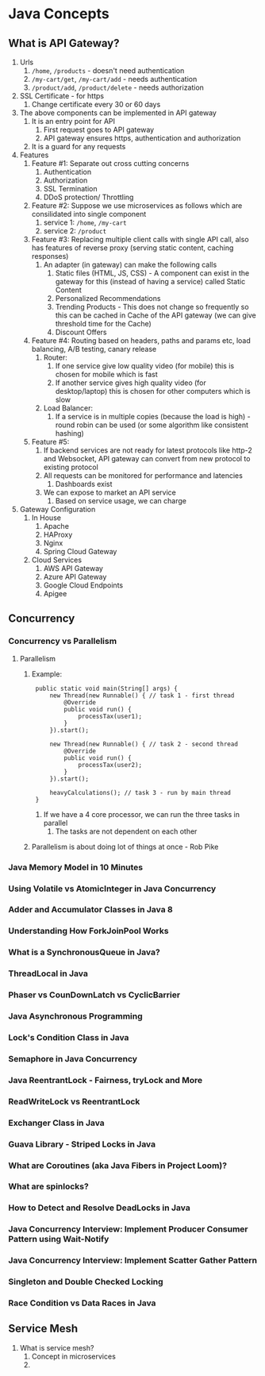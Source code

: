# Java Concepts #

## What is API Gateway? ##
1. Urls
	1. `/home`, `/products` - doesn't need authentication
	2. `/my-cart/get`, `/my-cart/add` - needs authentication
	3. `/product/add`, `/product/delete` - needs authorization
2. SSL Certificate - for https
	1. Change certificate every 30 or 60 days
3. The above components can be implemented in API gateway
	1. It is an entry point for API
		1. First request goes to API gateway
		2. API gateway ensures https, authentication and authorization
	2. It is a guard for any requests
4. Features
	1. Feature #1: Separate out cross cutting concerns
		1. Authentication
		2. Authorization
		3. SSL Termination
		4. DDoS protection/ Throttling
	2. Feature #2: Suppose we use microservices as follows which are consilidated into single component
		1. service 1: `/home`, `/my-cart`
		2. service 2: `/product`
	3. Feature #3: Replacing multiple client calls with single API call, also has features of reverse proxy (serving static content, caching responses)
		1. An adapter (in gateway) can make the following calls
			1. Static files (HTML, JS, CSS) - A component can exist in the gateway for this (instead of having a service) called Static Content
			2. Personalized Recommendations
			3. Trending Products - This does not change so frequently so this can be cached in Cache of the API gateway (we can give threshold time for the Cache)
			4. Discount Offers
	4. Feature #4: Routing based on headers, paths and params etc, load balancing, A/B testing, canary release
		1. Router: 
			1. If one service give low quality video (for mobile) this is chosen for mobile which is fast
			2. If another service gives high quality video (for desktop/laptop) this is chosen for other computers which is slow
		2. Load Balancer:
			1. If a service is in multiple copies (because the load is high) - round robin can be used (or some algorithm like consistent hashing)
	5. Feature #5: 
		1. If backend services are not ready for latest protocols like http-2 and Websocket, API gateway can convert from new protocol to existing protocol
		2. All requests can be monitored for performance and latencies
			1. Dashboards exist
		3. We can expose to market an API service
			1. Based on service usage, we can charge
1. Gateway Configuration
	1. In House
		1. Apache
		2. HAProxy
		3. Nginx
		4. Spring Cloud Gateway
	2. Cloud Services
		1. AWS API Gateway
		2. Azure API Gateway
		3. Google Cloud Endpoints
		4. Apigee

## Concurrency ##
### Concurrency vs Parallelism ###
1. Parallelism
	1. Example:

			public static void main(String[] args) {
				new Thread(new Runnable() { // task 1 - first thread
					@Override
					public void run() {
						processTax(user1);
					}
				}).start();
				
				new Thread(new Runnable() { // task 2 - second thread
					@Override
					public void run() {
						processTax(user2);
					}
				}).start();
				
				heavyCalculations(); // task 3 - run by main thread
			}
			
		1. If we have a 4 core processor, we can run the three tasks in parallel
			1. The tasks are not dependent on each other
	2. Parallelism is about doing lot of things at once - Rob Pike

### Java Memory Model in 10 Minutes ###
### Using Volatile vs AtomicInteger in Java Concurrency ###
### Adder and Accumulator Classes in Java 8 ###
### Understanding How ForkJoinPool Works ###
### What is a SynchronousQueue in Java? ###
### ThreadLocal in Java ###
### Phaser vs CounDownLatch vs CyclicBarrier ###
### Java Asynchronous Programming ###
### Lock's Condition Class in Java ###
### Semaphore in Java Concurrency ###
### Java ReentrantLock - Fairness, tryLock and More ###
### ReadWriteLock vs ReentrantLock ###
### Exchanger Class in Java ###
### Guava Library - Striped Locks in Java ###
### What are Coroutines (aka Java Fibers in Project Loom)? ###
### What are spinlocks? ###
### How to Detect and Resolve DeadLocks in Java ###
### Java Concurrency Interview: Implement Producer Consumer Pattern using Wait-Notify ###
### Java Concurrency Interview: Implement Scatter Gather Pattern ###
### Singleton and Double Checked Locking ###
### Race Condition vs Data Races in Java ###

## Service Mesh ##
1. What is service mesh?
	1. Concept in microservices
	2. 